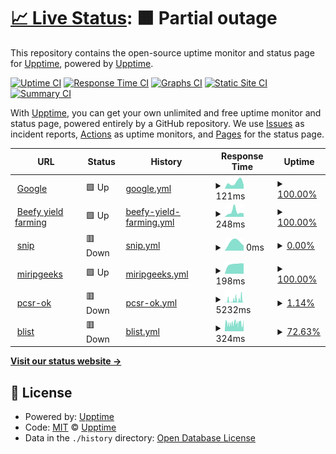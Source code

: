 # [📈 Live Status](https://upptime.github.io/upptime): <!--live status--> **🟧 Partial outage**

This repository contains the open-source uptime monitor and status page for [Upptime](https://upptime.js.org), powered by [Upptime](https://github.com/upptime/upptime).

[![Uptime CI](https://github.com/geeks121/upkan/workflows/Uptime%20CI/badge.svg)](https://github.com/geeks121/upkan/actions?query=workflow%3A%22Uptime+CI%22)
[![Response Time CI](https://github.com/geeks121/upkan/workflows/Response%20Time%20CI/badge.svg)](https://github.com/geeks121/upkan/actions?query=workflow%3A%22Response+Time+CI%22)
[![Graphs CI](https://github.com/geeks121/upkan/workflows/Graphs%20CI/badge.svg)](https://github.com/geeks121/upkan/actions?query=workflow%3A%22Graphs+CI%22)
[![Static Site CI](https://github.com/geeks121/upkan/workflows/Static%20Site%20CI/badge.svg)](https://github.com/geeks121/upkan/actions?query=workflow%3A%22Static+Site+CI%22)
[![Summary CI](https://github.com/geeks121/upkan/workflows/Summary%20CI/badge.svg)](https://github.com/geeks121/upkan/actions?query=workflow%3A%22Summary+CI%22)

With [Upptime](https://upptime.js.org), you can get your own unlimited and free uptime monitor and status page, powered entirely by a GitHub repository. We use [Issues](https://github.com/upptime/upptime/issues) as incident reports, [Actions](https://github.com/geeks121/upkan/actions) as uptime monitors, and [Pages](https://upptime.github.io/upptime) for the status page.

<!--start: status pages-->
<!-- This summary is generated by Upptime (https://github.com/upptime/upptime) -->
<!-- Do not edit this manually, your changes will be overwritten -->
<!-- prettier-ignore -->
| URL | Status | History | Response Time | Uptime |
| --- | ------ | ------- | ------------- | ------ |
| <img alt="" src="https://favicons.githubusercontent.com/www.google.com" height="13"> [Google](https://www.google.com) | 🟩 Up | [google.yml](https://github.com/geeks121/upkan/commits/HEAD/history/google.yml) | <details><summary><img alt="Response time graph" src="./graphs/google/response-time-week.png" height="20"> 121ms</summary><br><a href="https://geeks121.github.io/upkan/history/google"><img alt="Response time 112" src="https://img.shields.io/endpoint?url=https%3A%2F%2Fraw.githubusercontent.com%2Fgeeks121%2Fupkan%2FHEAD%2Fapi%2Fgoogle%2Fresponse-time.json"></a><br><a href="https://geeks121.github.io/upkan/history/google"><img alt="24-hour response time 0" src="https://img.shields.io/endpoint?url=https%3A%2F%2Fraw.githubusercontent.com%2Fgeeks121%2Fupkan%2FHEAD%2Fapi%2Fgoogle%2Fresponse-time-day.json"></a><br><a href="https://geeks121.github.io/upkan/history/google"><img alt="7-day response time 121" src="https://img.shields.io/endpoint?url=https%3A%2F%2Fraw.githubusercontent.com%2Fgeeks121%2Fupkan%2FHEAD%2Fapi%2Fgoogle%2Fresponse-time-week.json"></a><br><a href="https://geeks121.github.io/upkan/history/google"><img alt="30-day response time 112" src="https://img.shields.io/endpoint?url=https%3A%2F%2Fraw.githubusercontent.com%2Fgeeks121%2Fupkan%2FHEAD%2Fapi%2Fgoogle%2Fresponse-time-month.json"></a><br><a href="https://geeks121.github.io/upkan/history/google"><img alt="1-year response time 112" src="https://img.shields.io/endpoint?url=https%3A%2F%2Fraw.githubusercontent.com%2Fgeeks121%2Fupkan%2FHEAD%2Fapi%2Fgoogle%2Fresponse-time-year.json"></a></details> | <details><summary><a href="https://geeks121.github.io/upkan/history/google">100.00%</a></summary><a href="https://geeks121.github.io/upkan/history/google"><img alt="All-time uptime 100.00%" src="https://img.shields.io/endpoint?url=https%3A%2F%2Fraw.githubusercontent.com%2Fgeeks121%2Fupkan%2FHEAD%2Fapi%2Fgoogle%2Fuptime.json"></a><br><a href="https://geeks121.github.io/upkan/history/google"><img alt="24-hour uptime 100.00%" src="https://img.shields.io/endpoint?url=https%3A%2F%2Fraw.githubusercontent.com%2Fgeeks121%2Fupkan%2FHEAD%2Fapi%2Fgoogle%2Fuptime-day.json"></a><br><a href="https://geeks121.github.io/upkan/history/google"><img alt="7-day uptime 100.00%" src="https://img.shields.io/endpoint?url=https%3A%2F%2Fraw.githubusercontent.com%2Fgeeks121%2Fupkan%2FHEAD%2Fapi%2Fgoogle%2Fuptime-week.json"></a><br><a href="https://geeks121.github.io/upkan/history/google"><img alt="30-day uptime 100.00%" src="https://img.shields.io/endpoint?url=https%3A%2F%2Fraw.githubusercontent.com%2Fgeeks121%2Fupkan%2FHEAD%2Fapi%2Fgoogle%2Fuptime-month.json"></a><br><a href="https://geeks121.github.io/upkan/history/google"><img alt="1-year uptime 100.00%" src="https://img.shields.io/endpoint?url=https%3A%2F%2Fraw.githubusercontent.com%2Fgeeks121%2Fupkan%2FHEAD%2Fapi%2Fgoogle%2Fuptime-year.json"></a></details>
| <img alt="" src="https://favicons.githubusercontent.com/beefy.finance" height="13"> [Beefy yield farming](https://beefy.finance) | 🟩 Up | [beefy-yield-farming.yml](https://github.com/geeks121/upkan/commits/HEAD/history/beefy-yield-farming.yml) | <details><summary><img alt="Response time graph" src="./graphs/beefy-yield-farming/response-time-week.png" height="20"> 248ms</summary><br><a href="https://geeks121.github.io/upkan/history/beefy-yield-farming"><img alt="Response time 196" src="https://img.shields.io/endpoint?url=https%3A%2F%2Fraw.githubusercontent.com%2Fgeeks121%2Fupkan%2FHEAD%2Fapi%2Fbeefy-yield-farming%2Fresponse-time.json"></a><br><a href="https://geeks121.github.io/upkan/history/beefy-yield-farming"><img alt="24-hour response time 0" src="https://img.shields.io/endpoint?url=https%3A%2F%2Fraw.githubusercontent.com%2Fgeeks121%2Fupkan%2FHEAD%2Fapi%2Fbeefy-yield-farming%2Fresponse-time-day.json"></a><br><a href="https://geeks121.github.io/upkan/history/beefy-yield-farming"><img alt="7-day response time 248" src="https://img.shields.io/endpoint?url=https%3A%2F%2Fraw.githubusercontent.com%2Fgeeks121%2Fupkan%2FHEAD%2Fapi%2Fbeefy-yield-farming%2Fresponse-time-week.json"></a><br><a href="https://geeks121.github.io/upkan/history/beefy-yield-farming"><img alt="30-day response time 196" src="https://img.shields.io/endpoint?url=https%3A%2F%2Fraw.githubusercontent.com%2Fgeeks121%2Fupkan%2FHEAD%2Fapi%2Fbeefy-yield-farming%2Fresponse-time-month.json"></a><br><a href="https://geeks121.github.io/upkan/history/beefy-yield-farming"><img alt="1-year response time 196" src="https://img.shields.io/endpoint?url=https%3A%2F%2Fraw.githubusercontent.com%2Fgeeks121%2Fupkan%2FHEAD%2Fapi%2Fbeefy-yield-farming%2Fresponse-time-year.json"></a></details> | <details><summary><a href="https://geeks121.github.io/upkan/history/beefy-yield-farming">100.00%</a></summary><a href="https://geeks121.github.io/upkan/history/beefy-yield-farming"><img alt="All-time uptime 99.96%" src="https://img.shields.io/endpoint?url=https%3A%2F%2Fraw.githubusercontent.com%2Fgeeks121%2Fupkan%2FHEAD%2Fapi%2Fbeefy-yield-farming%2Fuptime.json"></a><br><a href="https://geeks121.github.io/upkan/history/beefy-yield-farming"><img alt="24-hour uptime 100.00%" src="https://img.shields.io/endpoint?url=https%3A%2F%2Fraw.githubusercontent.com%2Fgeeks121%2Fupkan%2FHEAD%2Fapi%2Fbeefy-yield-farming%2Fuptime-day.json"></a><br><a href="https://geeks121.github.io/upkan/history/beefy-yield-farming"><img alt="7-day uptime 100.00%" src="https://img.shields.io/endpoint?url=https%3A%2F%2Fraw.githubusercontent.com%2Fgeeks121%2Fupkan%2FHEAD%2Fapi%2Fbeefy-yield-farming%2Fuptime-week.json"></a><br><a href="https://geeks121.github.io/upkan/history/beefy-yield-farming"><img alt="30-day uptime 99.96%" src="https://img.shields.io/endpoint?url=https%3A%2F%2Fraw.githubusercontent.com%2Fgeeks121%2Fupkan%2FHEAD%2Fapi%2Fbeefy-yield-farming%2Fuptime-month.json"></a><br><a href="https://geeks121.github.io/upkan/history/beefy-yield-farming"><img alt="1-year uptime 99.96%" src="https://img.shields.io/endpoint?url=https%3A%2F%2Fraw.githubusercontent.com%2Fgeeks121%2Fupkan%2FHEAD%2Fapi%2Fbeefy-yield-farming%2Fuptime-year.json"></a></details>
| <img alt="" src="https://favicons.githubusercontent.com/snip.geeks121.repl.co" height="13"> [snip](https://snip.geeks121.repl.co/) | 🟥 Down | [snip.yml](https://github.com/geeks121/upkan/commits/HEAD/history/snip.yml) | <details><summary><img alt="Response time graph" src="./graphs/snip/response-time-week.png" height="20"> 0ms</summary><br><a href="https://geeks121.github.io/upkan/history/snip"><img alt="Response time 926" src="https://img.shields.io/endpoint?url=https%3A%2F%2Fraw.githubusercontent.com%2Fgeeks121%2Fupkan%2FHEAD%2Fapi%2Fsnip%2Fresponse-time.json"></a><br><a href="https://geeks121.github.io/upkan/history/snip"><img alt="24-hour response time 0" src="https://img.shields.io/endpoint?url=https%3A%2F%2Fraw.githubusercontent.com%2Fgeeks121%2Fupkan%2FHEAD%2Fapi%2Fsnip%2Fresponse-time-day.json"></a><br><a href="https://geeks121.github.io/upkan/history/snip"><img alt="7-day response time 0" src="https://img.shields.io/endpoint?url=https%3A%2F%2Fraw.githubusercontent.com%2Fgeeks121%2Fupkan%2FHEAD%2Fapi%2Fsnip%2Fresponse-time-week.json"></a><br><a href="https://geeks121.github.io/upkan/history/snip"><img alt="30-day response time 926" src="https://img.shields.io/endpoint?url=https%3A%2F%2Fraw.githubusercontent.com%2Fgeeks121%2Fupkan%2FHEAD%2Fapi%2Fsnip%2Fresponse-time-month.json"></a><br><a href="https://geeks121.github.io/upkan/history/snip"><img alt="1-year response time 926" src="https://img.shields.io/endpoint?url=https%3A%2F%2Fraw.githubusercontent.com%2Fgeeks121%2Fupkan%2FHEAD%2Fapi%2Fsnip%2Fresponse-time-year.json"></a></details> | <details><summary><a href="https://geeks121.github.io/upkan/history/snip">0.00%</a></summary><a href="https://geeks121.github.io/upkan/history/snip"><img alt="All-time uptime 37.27%" src="https://img.shields.io/endpoint?url=https%3A%2F%2Fraw.githubusercontent.com%2Fgeeks121%2Fupkan%2FHEAD%2Fapi%2Fsnip%2Fuptime.json"></a><br><a href="https://geeks121.github.io/upkan/history/snip"><img alt="24-hour uptime 0.00%" src="https://img.shields.io/endpoint?url=https%3A%2F%2Fraw.githubusercontent.com%2Fgeeks121%2Fupkan%2FHEAD%2Fapi%2Fsnip%2Fuptime-day.json"></a><br><a href="https://geeks121.github.io/upkan/history/snip"><img alt="7-day uptime 0.00%" src="https://img.shields.io/endpoint?url=https%3A%2F%2Fraw.githubusercontent.com%2Fgeeks121%2Fupkan%2FHEAD%2Fapi%2Fsnip%2Fuptime-week.json"></a><br><a href="https://geeks121.github.io/upkan/history/snip"><img alt="30-day uptime 37.27%" src="https://img.shields.io/endpoint?url=https%3A%2F%2Fraw.githubusercontent.com%2Fgeeks121%2Fupkan%2FHEAD%2Fapi%2Fsnip%2Fuptime-month.json"></a><br><a href="https://geeks121.github.io/upkan/history/snip"><img alt="1-year uptime 37.27%" src="https://img.shields.io/endpoint?url=https%3A%2F%2Fraw.githubusercontent.com%2Fgeeks121%2Fupkan%2FHEAD%2Fapi%2Fsnip%2Fuptime-year.json"></a></details>
| <img alt="" src="https://favicons.githubusercontent.com/miripgeeks.blogspot.com" height="13"> [miripgeeks](https://miripgeeks.blogspot.com) | 🟩 Up | [miripgeeks.yml](https://github.com/geeks121/upkan/commits/HEAD/history/miripgeeks.yml) | <details><summary><img alt="Response time graph" src="./graphs/miripgeeks/response-time-week.png" height="20"> 198ms</summary><br><a href="https://geeks121.github.io/upkan/history/miripgeeks"><img alt="Response time 205" src="https://img.shields.io/endpoint?url=https%3A%2F%2Fraw.githubusercontent.com%2Fgeeks121%2Fupkan%2FHEAD%2Fapi%2Fmiripgeeks%2Fresponse-time.json"></a><br><a href="https://geeks121.github.io/upkan/history/miripgeeks"><img alt="24-hour response time 0" src="https://img.shields.io/endpoint?url=https%3A%2F%2Fraw.githubusercontent.com%2Fgeeks121%2Fupkan%2FHEAD%2Fapi%2Fmiripgeeks%2Fresponse-time-day.json"></a><br><a href="https://geeks121.github.io/upkan/history/miripgeeks"><img alt="7-day response time 198" src="https://img.shields.io/endpoint?url=https%3A%2F%2Fraw.githubusercontent.com%2Fgeeks121%2Fupkan%2FHEAD%2Fapi%2Fmiripgeeks%2Fresponse-time-week.json"></a><br><a href="https://geeks121.github.io/upkan/history/miripgeeks"><img alt="30-day response time 205" src="https://img.shields.io/endpoint?url=https%3A%2F%2Fraw.githubusercontent.com%2Fgeeks121%2Fupkan%2FHEAD%2Fapi%2Fmiripgeeks%2Fresponse-time-month.json"></a><br><a href="https://geeks121.github.io/upkan/history/miripgeeks"><img alt="1-year response time 205" src="https://img.shields.io/endpoint?url=https%3A%2F%2Fraw.githubusercontent.com%2Fgeeks121%2Fupkan%2FHEAD%2Fapi%2Fmiripgeeks%2Fresponse-time-year.json"></a></details> | <details><summary><a href="https://geeks121.github.io/upkan/history/miripgeeks">100.00%</a></summary><a href="https://geeks121.github.io/upkan/history/miripgeeks"><img alt="All-time uptime 100.00%" src="https://img.shields.io/endpoint?url=https%3A%2F%2Fraw.githubusercontent.com%2Fgeeks121%2Fupkan%2FHEAD%2Fapi%2Fmiripgeeks%2Fuptime.json"></a><br><a href="https://geeks121.github.io/upkan/history/miripgeeks"><img alt="24-hour uptime 100.00%" src="https://img.shields.io/endpoint?url=https%3A%2F%2Fraw.githubusercontent.com%2Fgeeks121%2Fupkan%2FHEAD%2Fapi%2Fmiripgeeks%2Fuptime-day.json"></a><br><a href="https://geeks121.github.io/upkan/history/miripgeeks"><img alt="7-day uptime 100.00%" src="https://img.shields.io/endpoint?url=https%3A%2F%2Fraw.githubusercontent.com%2Fgeeks121%2Fupkan%2FHEAD%2Fapi%2Fmiripgeeks%2Fuptime-week.json"></a><br><a href="https://geeks121.github.io/upkan/history/miripgeeks"><img alt="30-day uptime 100.00%" src="https://img.shields.io/endpoint?url=https%3A%2F%2Fraw.githubusercontent.com%2Fgeeks121%2Fupkan%2FHEAD%2Fapi%2Fmiripgeeks%2Fuptime-month.json"></a><br><a href="https://geeks121.github.io/upkan/history/miripgeeks"><img alt="1-year uptime 100.00%" src="https://img.shields.io/endpoint?url=https%3A%2F%2Fraw.githubusercontent.com%2Fgeeks121%2Fupkan%2FHEAD%2Fapi%2Fmiripgeeks%2Fuptime-year.json"></a></details>
| <img alt="" src="https://favicons.githubusercontent.com/pcsr-ok.geeks121.repl.co" height="13"> [pcsr-ok](https://pcsr-ok.geeks121.repl.co/) | 🟥 Down | [pcsr-ok.yml](https://github.com/geeks121/upkan/commits/HEAD/history/pcsr-ok.yml) | <details><summary><img alt="Response time graph" src="./graphs/pcsr-ok/response-time-week.png" height="20"> 5232ms</summary><br><a href="https://geeks121.github.io/upkan/history/pcsr-ok"><img alt="Response time 3438" src="https://img.shields.io/endpoint?url=https%3A%2F%2Fraw.githubusercontent.com%2Fgeeks121%2Fupkan%2FHEAD%2Fapi%2Fpcsr-ok%2Fresponse-time.json"></a><br><a href="https://geeks121.github.io/upkan/history/pcsr-ok"><img alt="24-hour response time 0" src="https://img.shields.io/endpoint?url=https%3A%2F%2Fraw.githubusercontent.com%2Fgeeks121%2Fupkan%2FHEAD%2Fapi%2Fpcsr-ok%2Fresponse-time-day.json"></a><br><a href="https://geeks121.github.io/upkan/history/pcsr-ok"><img alt="7-day response time 5232" src="https://img.shields.io/endpoint?url=https%3A%2F%2Fraw.githubusercontent.com%2Fgeeks121%2Fupkan%2FHEAD%2Fapi%2Fpcsr-ok%2Fresponse-time-week.json"></a><br><a href="https://geeks121.github.io/upkan/history/pcsr-ok"><img alt="30-day response time 3438" src="https://img.shields.io/endpoint?url=https%3A%2F%2Fraw.githubusercontent.com%2Fgeeks121%2Fupkan%2FHEAD%2Fapi%2Fpcsr-ok%2Fresponse-time-month.json"></a><br><a href="https://geeks121.github.io/upkan/history/pcsr-ok"><img alt="1-year response time 3438" src="https://img.shields.io/endpoint?url=https%3A%2F%2Fraw.githubusercontent.com%2Fgeeks121%2Fupkan%2FHEAD%2Fapi%2Fpcsr-ok%2Fresponse-time-year.json"></a></details> | <details><summary><a href="https://geeks121.github.io/upkan/history/pcsr-ok">1.14%</a></summary><a href="https://geeks121.github.io/upkan/history/pcsr-ok"><img alt="All-time uptime 7.30%" src="https://img.shields.io/endpoint?url=https%3A%2F%2Fraw.githubusercontent.com%2Fgeeks121%2Fupkan%2FHEAD%2Fapi%2Fpcsr-ok%2Fuptime.json"></a><br><a href="https://geeks121.github.io/upkan/history/pcsr-ok"><img alt="24-hour uptime 0.00%" src="https://img.shields.io/endpoint?url=https%3A%2F%2Fraw.githubusercontent.com%2Fgeeks121%2Fupkan%2FHEAD%2Fapi%2Fpcsr-ok%2Fuptime-day.json"></a><br><a href="https://geeks121.github.io/upkan/history/pcsr-ok"><img alt="7-day uptime 1.14%" src="https://img.shields.io/endpoint?url=https%3A%2F%2Fraw.githubusercontent.com%2Fgeeks121%2Fupkan%2FHEAD%2Fapi%2Fpcsr-ok%2Fuptime-week.json"></a><br><a href="https://geeks121.github.io/upkan/history/pcsr-ok"><img alt="30-day uptime 7.30%" src="https://img.shields.io/endpoint?url=https%3A%2F%2Fraw.githubusercontent.com%2Fgeeks121%2Fupkan%2FHEAD%2Fapi%2Fpcsr-ok%2Fuptime-month.json"></a><br><a href="https://geeks121.github.io/upkan/history/pcsr-ok"><img alt="1-year uptime 7.30%" src="https://img.shields.io/endpoint?url=https%3A%2F%2Fraw.githubusercontent.com%2Fgeeks121%2Fupkan%2FHEAD%2Fapi%2Fpcsr-ok%2Fuptime-year.json"></a></details>
| <img alt="" src="https://favicons.githubusercontent.com/blistingsnip.geeks121.repl.co" height="13"> [blist](https://Blistingsnip.geeks121.repl.co) | 🟥 Down | [blist.yml](https://github.com/geeks121/upkan/commits/HEAD/history/blist.yml) | <details><summary><img alt="Response time graph" src="./graphs/blist/response-time-week.png" height="20"> 324ms</summary><br><a href="https://geeks121.github.io/upkan/history/blist"><img alt="Response time 736" src="https://img.shields.io/endpoint?url=https%3A%2F%2Fraw.githubusercontent.com%2Fgeeks121%2Fupkan%2FHEAD%2Fapi%2Fblist%2Fresponse-time.json"></a><br><a href="https://geeks121.github.io/upkan/history/blist"><img alt="24-hour response time 343" src="https://img.shields.io/endpoint?url=https%3A%2F%2Fraw.githubusercontent.com%2Fgeeks121%2Fupkan%2FHEAD%2Fapi%2Fblist%2Fresponse-time-day.json"></a><br><a href="https://geeks121.github.io/upkan/history/blist"><img alt="7-day response time 324" src="https://img.shields.io/endpoint?url=https%3A%2F%2Fraw.githubusercontent.com%2Fgeeks121%2Fupkan%2FHEAD%2Fapi%2Fblist%2Fresponse-time-week.json"></a><br><a href="https://geeks121.github.io/upkan/history/blist"><img alt="30-day response time 736" src="https://img.shields.io/endpoint?url=https%3A%2F%2Fraw.githubusercontent.com%2Fgeeks121%2Fupkan%2FHEAD%2Fapi%2Fblist%2Fresponse-time-month.json"></a><br><a href="https://geeks121.github.io/upkan/history/blist"><img alt="1-year response time 736" src="https://img.shields.io/endpoint?url=https%3A%2F%2Fraw.githubusercontent.com%2Fgeeks121%2Fupkan%2FHEAD%2Fapi%2Fblist%2Fresponse-time-year.json"></a></details> | <details><summary><a href="https://geeks121.github.io/upkan/history/blist">72.63%</a></summary><a href="https://geeks121.github.io/upkan/history/blist"><img alt="All-time uptime 72.31%" src="https://img.shields.io/endpoint?url=https%3A%2F%2Fraw.githubusercontent.com%2Fgeeks121%2Fupkan%2FHEAD%2Fapi%2Fblist%2Fuptime.json"></a><br><a href="https://geeks121.github.io/upkan/history/blist"><img alt="24-hour uptime 86.23%" src="https://img.shields.io/endpoint?url=https%3A%2F%2Fraw.githubusercontent.com%2Fgeeks121%2Fupkan%2FHEAD%2Fapi%2Fblist%2Fuptime-day.json"></a><br><a href="https://geeks121.github.io/upkan/history/blist"><img alt="7-day uptime 72.63%" src="https://img.shields.io/endpoint?url=https%3A%2F%2Fraw.githubusercontent.com%2Fgeeks121%2Fupkan%2FHEAD%2Fapi%2Fblist%2Fuptime-week.json"></a><br><a href="https://geeks121.github.io/upkan/history/blist"><img alt="30-day uptime 72.31%" src="https://img.shields.io/endpoint?url=https%3A%2F%2Fraw.githubusercontent.com%2Fgeeks121%2Fupkan%2FHEAD%2Fapi%2Fblist%2Fuptime-month.json"></a><br><a href="https://geeks121.github.io/upkan/history/blist"><img alt="1-year uptime 72.31%" src="https://img.shields.io/endpoint?url=https%3A%2F%2Fraw.githubusercontent.com%2Fgeeks121%2Fupkan%2FHEAD%2Fapi%2Fblist%2Fuptime-year.json"></a></details>

<!--end: status pages-->

[**Visit our status website →**](https://upptime.github.io/upptime)

## 📄 License

- Powered by: [Upptime](https://github.com/upptime/upptime)
- Code: [MIT](./LICENSE) © [Upptime](https://upptime.js.org)
- Data in the `./history` directory: [Open Database License](https://opendatacommons.org/licenses/odbl/1-0/)
